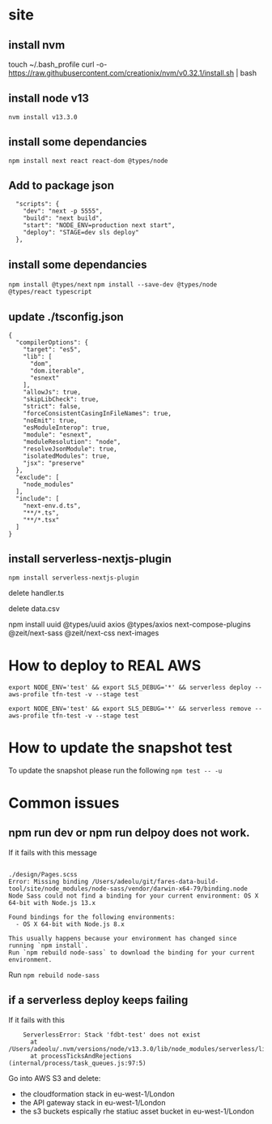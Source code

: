 # site

## install nvm
touch ~/.bash_profile
curl -o- https://raw.githubusercontent.com/creationix/nvm/v0.32.1/install.sh | bash

## install node v13
`nvm install v13.3.0`

## install some dependancies
`npm install next react react-dom @types/node`

## Add to package json
```
  "scripts": {
    "dev": "next -p 5555",
    "build": "next build",
    "start": "NODE_ENV=production next start",
    "deploy": "STAGE=dev sls deploy"
  },
```
## install some dependancies

`npm install @types/next`
`npm install --save-dev @types/node @types/react typescript`


## update ./tsconfig.json
```
{
  "compilerOptions": {
    "target": "es5",
    "lib": [
      "dom",
      "dom.iterable",
      "esnext"
    ],
    "allowJs": true,
    "skipLibCheck": true,
    "strict": false,
    "forceConsistentCasingInFileNames": true,
    "noEmit": true,
    "esModuleInterop": true,
    "module": "esnext",
    "moduleResolution": "node",
    "resolveJsonModule": true,
    "isolatedModules": true,
    "jsx": "preserve"
  },
  "exclude": [
    "node_modules"
  ],
  "include": [
    "next-env.d.ts",
    "**/*.ts",
    "**/*.tsx"
  ]
}
```


## install serverless-nextjs-plugin
`npm install serverless-nextjs-plugin`

delete handler.ts

delete data.csv

npm install uuid @types/uuid axios @types/axios
next-compose-plugins @zeit/next-sass @zeit/next-css next-images


  # How to deploy to REAL AWS
`export NODE_ENV='test' && export SLS_DEBUG='*' && serverless deploy --aws-profile tfn-test -v --stage test`

`export NODE_ENV='test' && export SLS_DEBUG='*' && serverless remove --aws-profile tfn-test -v --stage test`


# How to update the snapshot test
To update the snapshot please run the following
`npm test -- -u`


# Common issues

## npm run dev or npm run delpoy does not work.
If it fails with this message
```Failed to compile.

./design/Pages.scss
Error: Missing binding /Users/adeolu/git/fares-data-build-tool/site/node_modules/node-sass/vendor/darwin-x64-79/binding.node
Node Sass could not find a binding for your current environment: OS X 64-bit with Node.js 13.x

Found bindings for the following environments:
  - OS X 64-bit with Node.js 8.x

This usually happens because your environment has changed since running `npm install`.
Run `npm rebuild node-sass` to download the binding for your current environment.
```
Run `npm rebuild node-sass`

## if a serverless deploy keeps failing
If it fails with this
```
    ServerlessError: Stack 'fdbt-test' does not exist
      at /Users/adeolu/.nvm/versions/node/v13.3.0/lib/node_modules/serverless/lib/plugins/aws/provider/awsProvider.js:326:27
      at processTicksAndRejections (internal/process/task_queues.js:97:5)
```

Go into AWS S3 and delete:
-  the cloudformation stack in eu-west-1/London
-  the API gateway stack in eu-west-1/London
-  the s3 buckets espically rhe statiuc asset bucket in eu-west-1/London